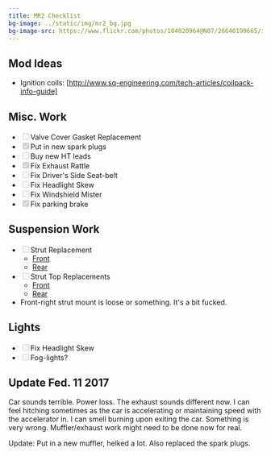 ```yaml
---
title: MR2 Checklist
bg-image: ../static/img/mr2_bg.jpg
bg-image-src: https://www.flickr.com/photos/104820964@N07/26640199665/in/datetaken-public/
---
```


## Mod Ideas

* Ignition coils: [http://www.sq-engineering.com/tech-articles/coilpack-info-guide]

## Misc. Work
* <input disabled type="checkbox" />Valve Cover Gasket Replacement
* <input disabled type="checkbox" checked />Put in new spark plugs
* <input disabled type="checkbox" />Buy new HT leads
* <input disabled type="checkbox" checked />Fix Exhaust Rattle
* <input disabled type="checkbox" />Fix Driver's Side Seat-belt
* <input disabled type="checkbox" />Fix Headlight Skew
* <input disabled type="checkbox" />Fix Windshield Mister
* <input disabled type="checkbox" checked/>Fix parking brake

## Suspension Work
* <input disabled type="checkbox" />Strut Replacement
    * [Front](https://twosrus.com/catalog/product_info.php?products_id#135)
    * [Rear](https://twosrus.com/catalog/product_info.php?products_id#136)
* <input disabled type="checkbox" />Strut Top Replacements
    * [Front](https://twosrus.com/catalog/product_info.php?products_id#563)
    * [Rear](https://twosrus.com/catalog/product_info.php?products_id#586)
* Front-right strut mount is loose or something. It's a bit fucked.

## Lights
* <input disabled type="checkbox" />Fix Headlight Skew
* <input disabled type="checkbox" />Fog-lights?

## Update Fed. 11 2017

Car sounds terrible. Power loss. The exhaust sounds different now. I can feel
hitching sometimes as the car is accelerating or maintaining speed with the
accelerator in. I can smell burning upon exiting the car. Something is very wrong.
Muffler/exhaust work might need to be done now for real.

Update: Put in a new muffler, helked a lot. Also replaced the spark plugs.
